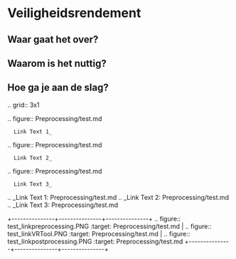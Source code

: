 Veiligheidsrendement
============================================


Waar gaat het over?
-------------------------------------------

Waarom is het nuttig?
-------------------------------------------

Hoe ga je aan de slag?
-------------------------------------------

.. grid:: 3x1

   .. figure:: Preprocessing/test.md

      Link Text 1_
   
   .. figure:: Preprocessing/test.md

      Link Text 2_
   
   .. figure:: Preprocessing/test.md

      Link Text 3_

.. _Link Text 1: Preprocessing/test.md
.. _Link Text 2: Preprocessing/test.md
.. _Link Text 3: Preprocessing/test.md

+---------------+---------------+---------------+
.. figure:: test_linkpreprocessing.PNG
   :target: Preprocessing/test.md
|
.. figure:: test_linkVRTool.PNG
   :target: Preprocessing/test.md
|
.. figure:: test_linkpostprocessing.PNG
   :target: Preprocessing/test.md
+---------------+---------------+---------------+
